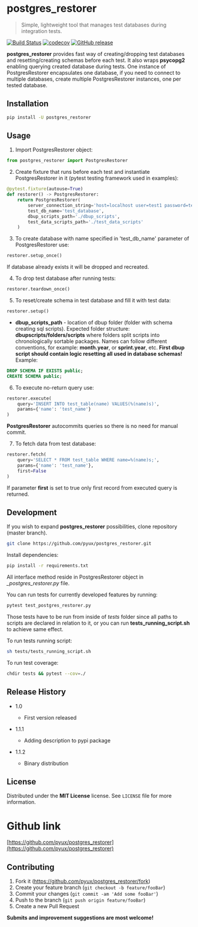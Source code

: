 # postgres_restorer
> Simple, lightweight tool that manages test databases during integration tests.
>
[![Build Status](https://travis-ci.com/pyux/postgres_restorer.svg?branch=master)](https://travis-ci.com/pyux/postgres_restorer) [![codecov](https://codecov.io/gh/pyux/postgres_restorer/branch/master/graph/badge.svg)](https://codecov.io/gh/pyux/postgres_restorer)
 [![GitHub release](https://img.shields.io/github/release/pyux/postgres_restorer)](https://GitHub.com/pyux/postgres_restorer/releases/)


**postgres_restorer** provides fast way of creating/dropping test
 databases and resetting/creating schemas before each test. It also
 wraps **psycopg2** enabling querying created database during tests.
 One instance of PostgresRestorer encapsulates one database,
 if you need to connect to multiple databases, create multiple PostgresRestorer instances, one per tested database.

## Installation

```sh
pip install -U postgres_restorer
```

## Usage

1. Import PostgresRestorer object:
 ```python
 from postgres_restorer import PostgresRestorer
 ```

2. Create fixture that runs before each test and instantiate PostgresRestorer in it (pytest testing framework used in examples):
```python
@pytest.fixture(autouse=True)
def restorer() -> PostgresRestorer:
    return PostgresRestorer(
        server_connection_string='host=localhost user=test1 password=test1 ',
        test_db_name='test_database',
        dbup_scripts_path='./dbup_scripts',
        test_data_scripts_path='./test_data_scripts'
    )
```

3. To create database with name specified in 'test_db_name' parameter of PostgresRestorer use:
```python
restorer.setup_once()
```
If database already exists it will be dropped and recreated.

4. To drop test database after running tests:
```python
restorer.teardown_once()
```

5. To reset/create schema in test database and fill it with test data:
```python
restorer.setup()
```
- **dbup_scripts_path** - location of dbup folder (folder with schema creating sql scripts). Expected folder structure: **dbupscripts/folders/scripts** where folders split scripts into chronologically sortable packages. Names can follow different conventions, for example: **month.year**, or **sprint.year**, etc. **First dbup script should contain logic resetting all used in database schemas!** Example:
```sql
DROP SCHEMA IF EXISTS public;
CREATE SCHEMA public;
```

6. To execute no-return query use:
```python
restorer.execute(
    query='INSERT INTO test_table(name) VALUES(%(name)s)',
    params={'name': 'test_name'}
)
```
**PostgresRestorer** autocommits queries so there is no need for manual commit.

7. To fetch data from test database:
```python
restorer.fetch(
    query='SELECT * FROM test_table WHERE name=%(name)s;',
    params={'name': 'test_name'},
    first=False
)
```
If parameter **first** is set to true only first record from executed query is returned.


## Development
If you wish to expand **postgres_restorer** possibilities, clone repository (master branch).
```sh
git clone https://github.com/pyux/postgres_restorer.git
```

Install dependencies:
```sh
pip install -r requirements.txt
```

All interface method reside in PostgresRestorer object in *_postgres_restorer.py* file.

You can run tests for currently developed features by running:
```sh
pytest test_postgres_restorer.py 
```
Those tests have to be run from inside of *tests* folder since all paths to scripts are declared in relation to it, or you can run **tests_running_script.sh** to achieve same effect.

To run tests running script:
```sh
sh tests/tests_running_script.sh  
```

To run test coverage:
```sh
chdir tests && pytest --cov=./
```

## Release History

* 1.0

  * First version released

* 1.1.1

    * Adding description to pypi package

* 1.1.2

    * Binary distribution

## License
Distributed under the **MIT License** license. See ``LICENSE`` file for more information.

# Github link
[https://github.com/pyux/postgres_restorer](https://github.com/pyux/postgres_restorer)

## Contributing

1. Fork it (<https://github.com/pyux/postgres_restorer/fork>)
2. Create your feature branch (`git checkout -b feature/fooBar`)
3. Commit your changes (`git commit -am 'Add some fooBar'`)
4. Push to the branch (`git push origin feature/fooBar`)
5. Create a new Pull Request

**Submits and improvement suggestions are most welcome!**
